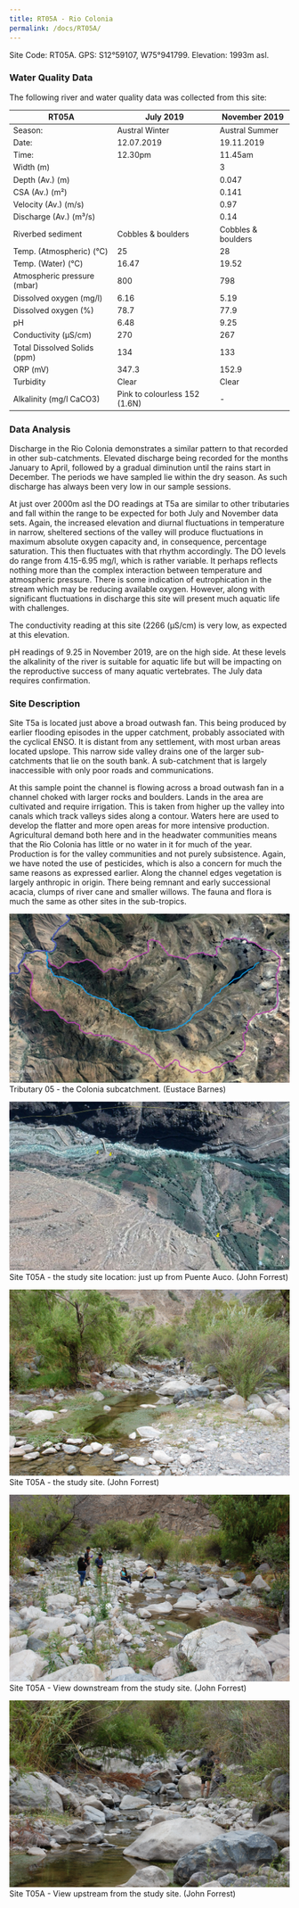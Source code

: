 ```yaml
---
title: RT05A - Rio Colonia
permalink: /docs/RT05A/
---
```


Site Code: RT05A.  GPS: S12°59107, W75°941799. Elevation:
1993m asl.

### Water Quality Data

The following river and water quality data was collected from this site:

| RT05A                        | July 2019                     | November 2019            |
|------------------------------|-------------------------------|--------------------------|
| Season:                      | Austral Winter                | Austral Summer           |
| Date:                        | 12.07.2019                    | 19.11.2019               |
| Time:                        | 12.30pm                       | 11.45am                  |
| Width (m)                    |                               | 3                        |
| Depth (Av.) (m)              |                               | 0.047                    |
| CSA (Av.) (m²)               |                               | 0.141                    |
| Velocity (Av.) (m/s)         |                               | 0.97                     |
| Discharge (Av.) (m³/s)       |                               | 0.14                     |
| Riverbed sediment            | Cobbles & boulders            | Cobbles & boulders       |
| Temp. (Atmospheric) (°C)     | 25                            | 28                       |
| Temp. (Water) (°C)           | 16.47                         | 19.52                    |
| Atmospheric pressure (mbar)  | 800                           | 798                      |
| Dissolved oxygen (mg/l)      | 6.16                          | 5.19                     |
| Dissolved oxygen (%)         | 78.7                          | 77.9                     |
| pH                           | 6.48                          | 9.25                     |
| Conductivity (µS/cm)         | 270                           | 267                      |
| Total Dissolved Solids (ppm) | 134                           | 133                      |
| ORP (mV)                     | 347.3                         | 152.9                    |
| Turbidity                    | Clear                         | Clear                    |
| Alkalinity (mg/l CaCO3)      | Pink to colourless 152 (1.6N) |  -                       |

### Data Analysis
Discharge in the Rio Colonia demonstrates a similar pattern to that recorded in other sub-catchments. Elevated discharge being recorded for the months January to April, followed by a gradual diminution until the rains start in December. The periods we have sampled lie within the dry season. As such discharge has always been very low in our sample sessions.   

At just over 2000m asl the DO readings at T5a are similar to other tributaries and fall within the range to be expected for both July and November data sets. Again, the increased elevation and diurnal fluctuations in temperature in narrow, sheltered sections of the valley will produce fluctuations in maximum absolute oxygen capacity and, in consequence, percentage saturation. This then fluctuates with that rhythm accordingly. The DO levels do range from 4.15-6.95 mg/l, which is rather variable. It perhaps reflects nothing more than the complex interaction between temperature and atmospheric pressure. There is some indication of eutrophication in the stream which may be reducing available oxygen. However, along with significant fluctuations in discharge this site will present much aquatic life with challenges. 

The conductivity reading at this site (2266 (µS/cm) is very low, as expected at this elevation. 

pH readings of 9.25 in November 2019, are on the high side. At these levels the alkalinity of the river is suitable for aquatic life but will be impacting on the reproductive success of many aquatic vertebrates. The July data requires confirmation. 


### Site Description
Site T5a is located just above a broad outwash fan. This being produced by earlier flooding episodes in the upper catchment, probably associated with the cyclical ENSO. It is distant from any settlement, with most urban areas located upslope. This narrow side valley drains one of the larger sub-catchments that lie on the south bank. A sub-catchment that is largely inaccessible with only poor roads and communications.

At this sample point the channel is flowing across a broad outwash fan in a channel choked with larger rocks and boulders. Lands in the area are cultivated and require irrigation. This is taken from higher up the valley into canals which track valleys sides along a contour. Waters here are used to develop the flatter and more open areas for more intensive production. Agricultural demand both here and in the headwater communities means that the Rio Colonia has little or no water in it for much of the year. Production is for the valley communities and not purely subsistence. Again, we have noted the use of pesticides, which is also a concern for much the same reasons as expressed earlier. Along the channel edges vegetation is largely anthropic in origin. There being remnant and early successional acacia, clumps of river cane and smaller willows. The fauna and flora is much the same as other sites in the sub-tropics. 


![Tributary T05 - the Colonia subcatchment. (Eustace Barnes)](/assets/SiteDescriptions/T5/T5Coloniasubcatchment.jpg)
Tributary 05 - the Colonia subcatchment. (Eustace Barnes)


![Site T05A - the study site location. (John Forrest)](/assets/SiteDescriptions/T5/RT05ALowerColoniavalley.jpg)
Site T05A - the study site location: just up from Puente Auco. (John Forrest)


![Site T05A - the study site. (John Forrest)](/assets/SiteDescriptions/T5/T5AStudysite.JPG)
Site T05A - the study site. (John Forrest)


![Site T05A - View downstream from the study site. (John Forrest)](/assets/SiteDescriptions/T5/T5AViewdownstream.JPG)
Site T05A - View downstream from the study site. (John Forrest)


![Site T05A - View upstream from the study site. (John Forrest)](/assets/SiteDescriptions/T5/T5AViewupstream.JPG)
Site T05A - View upstream from the study site. (John Forrest)

